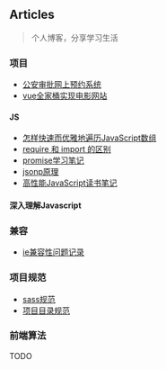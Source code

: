 ## Articles
> 个人博客，分享学习生活
### 项目
* [公安审批网上预约系统](https://github.com/longyangxing/articles/issues/10)
* [vue全家桶实现电影网站](https://github.com/longyangxing/vue-movie)
#### JS
* [怎样快速而优雅地遍历JavaScript数组](https://github.com/longyangxing/articles/issues/7)
* [require 和 import 的区别](https://github.com/longyangxing/articles/issues/8)
* [promise学习笔记](https://github.com/longyangxing/articles/issues/5)
* [jsonp原理](https://github.com/longyangxing/articles/issues/4)
* [高性能JavaScript读书笔记](https://github.com/longyangxing/articles/issues/14)
#### 深入理解Javascript

### 兼容
* [ie兼容性问题记录](ie兼容性问题记录)

### 项目规范
* [sass规范](https://github.com/longyangxing/articles/issues/2)
* [项目目录规范](https://github.com/longyangxing/articles/issues/3)

### 前端算法
TODO
